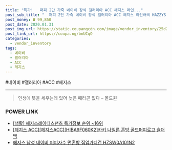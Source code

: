 ```yaml
--- 
title: "특가!   퍼피 2단 가죽 네이비 장식 갤러리아 ACC 헤지스 라인..." 
post_sub_title: "  퍼피 2단 가죽 네이비 장식 갤러리아 ACC 헤지스 라인배색 HAZZYS HJWA9F046N3 장지갑 다크" 
post_money: ₩ 99,850 
post_date: 2020.01.31 
post_img_url: https://static.coupangcdn.com/image/vendor_inventory/25d2/971347165566331ef817e4e6ece744b2ca6cbf44486c1696129ae784ae49.JPG 
post_link_url: https://coupa.ng/bnUCqO 
categories: 
  - vendor_inventory 
tags: 
  - 네이비 
  - 갤러리아 
  - ACC 
  - 헤지스 
--- 
```

  #네이비 #갤러리아 #ACC #헤지스 
<hr> 

> 인생에 뜻을 세우는데 있어 늦은 때라곤 없다 – 볼드윈 


### POWER LINK

* <a href="https://blog.naver.com/sakai111/221778632734" target="_blank"> [생활] 헤지스레이디스팬츠 특가정보 순위 ~16위</a>
* <a href="https://blog.naver.com/fasyy4321/221788486582" target="_blank">[헤지스 ACC][헤지스ACC][HIBA9F060K2]카키 나일론 혼방 골드퍼피로고 숄더백</a>
* <a href="https://blog.naver.com/fasyy4321/221789271778" target="_blank">헤지스 남성 네이비 퍼피자수 면혼방 집업가디건 HZSW0A101N2</a>
